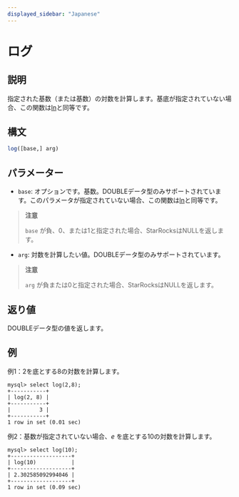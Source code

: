 ```yaml
---
displayed_sidebar: "Japanese"
---
```


# ログ

## 説明

指定された基数（または基数）の対数を計算します。基底が指定されていない場合、この関数は[ln](../math-functions/ln.md)と同等です。

## 構文

```SQL
log([base,] arg)
```

## パラメーター

- `base`: オプションです。基数。DOUBLEデータ型のみサポートされています。このパラメータが指定されていない場合、この関数は[ln](../math-functions/ln.md)と同等です。

> **注意**
>
> `base` が負、0、または1と指定された場合、StarRocksはNULLを返します。

- `arg`: 対数を計算したい値。DOUBLEデータ型のみサポートされています。

> **注意**
>
> `arg` が負または0と指定された場合、StarRocksはNULLを返します。

## 返り値

DOUBLEデータ型の値を返します。

## 例

例1：2を底とする8の対数を計算します。

```Plain
mysql> select log(2,8);
+-----------+
| log(2, 8) |
+-----------+
|         3 |
+-----------+
1 row in set (0.01 sec)
```

例2：基数が指定されていない場合、*e* を底とする10の対数を計算します。

```Plain
mysql> select log(10);
+-------------------+
| log(10)           |
+-------------------+
| 2.302585092994046 |
+-------------------+
1 row in set (0.09 sec)
```